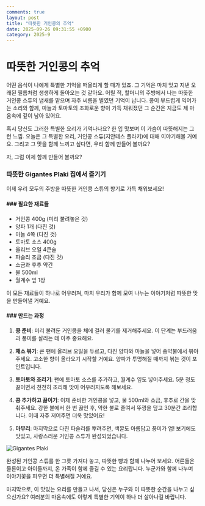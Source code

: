 ```yaml
---
comments: true
layout: post
title: "따뜻한 거인콩의 추억"
date: 2025-09-26 09:31:55 +0900
category: 2025-9
---
```


# 따뜻한 거인콩의 추억

어떤 음식이 나에게 특별한 기억을 떠올리게 할 때가 있죠. 그 기억은 마치 잊고 지낸 오래된 필름처럼 생생하게 돌아오는 것 같아요. 어릴 적, 할머니의 주방에서 나는 따뜻한 거인콩 스튜의 냄새를 맡으며 자주 씨름을 벌였던 기억이 납니다. 콩이 부드럽게 익어가는 소리와 함께, 마늘과 토마토의 조화로운 향이 가득 채워졌던 그 순간은 지금도 제 마음속에 깊이 남아 있어요. 

혹시 당신도 그러한 특별한 요리가 기억나나요? 한 입 맛보며 이 가슴이 따뜻해지는 그런 느낌. 오늘은 그 특별한 요리, 거인콩 스튜(지안테스 플라키)에 대해 이야기해볼 거예요. 그리고 그 맛을 함께 느끼고 싶다면, 우리 함께 만들어 볼까요?

자, 그럼 이제 함께 만들어 볼까요? 

### 따뜻한 Gigantes Plaki 집에서 즐기기

이제 우리 모두의 주방을 따뜻한 거인콩 스튜의 향기로 가득 채워보세요! 

#### ### 필요한 재료들
- 거인콩 400g (미리 불려놓은 것)
- 양파 1개 (다진 것)
- 마늘 4쪽 (다진 것)
- 토마토 소스 400g
- 올리브 오일 4큰술
- 파슬리 조금 (다진 것)
- 소금과 후추 약간
- 물 500ml
- 월계수 잎 1장

이 모든 재료들이 하나로 어우러져, 마치 우리가 함께 모여 나누는 이야기처럼 따뜻한 맛을 만들어낼 거예요. 

#### ### 만드는 과정

1. **콩 준비**: 미리 불려둔 거인콩을 체에 걸러 물기를 제거해주세요. 이 단계는 부드러움과 풍미를 살리는 데 아주 중요해요.

2. **채소 볶기**: 큰 팬에 올리브 오일을 두르고, 다진 양파와 마늘을 넣어 중약불에서 볶아주세요. 고소한 향이 올라오기 시작할 거예요. 양파가 투명해질 때까지 볶는 것이 포인트입니다.

3. **토마토와 조리기**: 팬에 토마토 소스를 추가하고, 월계수 잎도 넣어주세요. 5분 정도 끓이면서 천천히 조리해 맛이 어우러지도록 해보세요.

4. **콩 추가하고 끓이기**: 이제 준비한 거인콩을 넣고, 물 500ml와 소금, 후추로 간을 맞춰주세요. 강한 불에서 한 번 끓인 후, 약한 불로 줄여서 뚜껑을 덮고 30분간 조리합니다. 이때 자주 저어주면 더욱 맛있어요!

5. **마무리**: 마지막으로 다진 파슬리를 뿌려주면, 색깔도 아름답고 풍미가 업! 보기에도 맛있고, 사랑스러운 거인콩 스튜가 완성되었습니다.

![Gigantes Plaki](https://www.themealdb.com/images/media/meals/b79r6f1585566277.jpg)


완성된 거인콩 스튜를 한 그릇 가져다 놓고, 따뜻한 빵과 함께 나누어 보세요. 어른들은 물론이고 아이들까지, 온 가족이 함께 즐길 수 있는 요리랍니다. 누군가와 함께 나누며 이야기꽃을 피우면 더 특별해질 거예요. 

마지막으로, 이 맛있는 요리를 만들고 나서, 당신은 누구와 이 따뜻한 순간을 나누고 싶으신가요? 여러분의 마음속에도 이렇게 특별한 기억이 하나 더 살아나길 바랍니다.